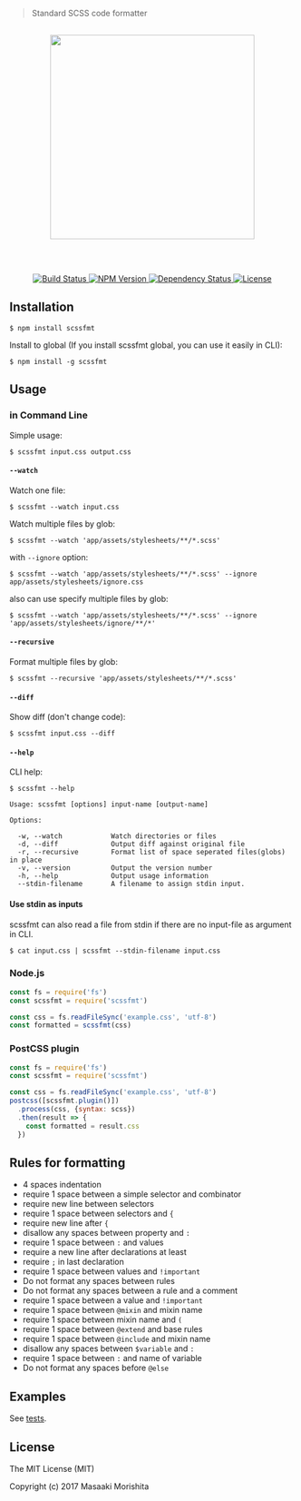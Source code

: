 > Standard SCSS code formatter

<div align="center" style="margin:30px 0">
  <a href="https://github.com/morishitter/scssfmt">
    <img width=360px src="http://scssfmt.com/logo.svg">
  </a>
</div>
<br>

<p align="center">
  <a href="https://travis-ci.org/morishitter/scssfmt">
    <img src="https://camo.githubusercontent.com/e688e140da51d197ac1230acf711eb12f85f70be/68747470733a2f2f7472617669732d63692e6f72672f6d6f7269736869747465722f73637373666d742e737667" alt="Build Status" data-canonical-src="https://travis-ci.org/morishitter/scssfmt.svg" style="max-width:100%;">
  </a>
  <a href="https://www.npmjs.com/package/scssfmt">
    <img src="https://img.shields.io/npm/v/scssfmt.svg?style=flat-square" alt="NPM Version">
  </a>
  <a href="https://david-dm.org/morishitter/scssfmt">
    <img src="https://david-dm.org/morishitter/scssfmt.svg"
        alt="Dependency Status">
  </a>
  <a href="https://opensource.org/licenses/MIT">
    <img src="https://img.shields.io/badge/license-MIT-444444.svg?style=flat-square"
        alt="License">
  </a>
</p>

## Installation

```
$ npm install scssfmt
```

Install to global (If you install scssfmt global, you can use it easily in CLI):

```
$ npm install -g scssfmt
```

## Usage

### in Command Line

Simple usage:

```
$ scssfmt input.css output.css
```

#### `--watch`

Watch one file:

```
$ scssfmt --watch input.css
```

Watch multiple files by glob:

```
$ scssfmt --watch 'app/assets/stylesheets/**/*.scss'
```

with `--ignore` option:

```
$ scssfmt --watch 'app/assets/stylesheets/**/*.scss' --ignore app/assets/stylesheets/ignore.css
```

also can use specify multiple files by glob:

```
$ scssfmt --watch 'app/assets/stylesheets/**/*.scss' --ignore 'app/assets/stylesheets/ignore/**/*'
```

#### `--recursive`

Format multiple files by glob:

```
$ scssfmt --recursive 'app/assets/stylesheets/**/*.scss'
```

#### `--diff`

Show diff (don't change code):

```
$ scssfmt input.css --diff
```

#### `--help`

CLI help:

```
$ scssfmt --help
```

```
Usage: scssfmt [options] input-name [output-name]

Options:

  -w, --watch            Watch directories or files
  -d, --diff             Output diff against original file
  -r, --recursive        Format list of space seperated files(globs) in place
  -v, --version          Output the version number
  -h, --help             Output usage information
  --stdin-filename       A filename to assign stdin input.
```

#### Use stdin as inputs

scssfmt can also read a file from stdin if there are no input-file as argument in CLI.

```
$ cat input.css | scssfmt --stdin-filename input.css
```

### Node.js

```js
const fs = require('fs')
const scssfmt = require('scssfmt')

const css = fs.readFileSync('example.css', 'utf-8')
const formatted = scssfmt(css)
```

### PostCSS plugin

```js
const fs = require('fs')
const scssfmt = require('scssfmt')

const css = fs.readFileSync('example.css', 'utf-8')
postcss([scssfmt.plugin()])
  .process(css, {syntax: scss})
  .then(result => {
    const formatted = result.css
  })
```

## Rules for formatting

- 4 spaces indentation
- require 1 space between a simple selector and combinator
- require new line between selectors
- require 1 space between selectors and `{`
- require new line after `{`
- disallow any spaces between property and `:`
- require 1 space between `:` and values
- require a new line after declarations at least
- require `;` in last declaration
- require 1 space between values and `!important`
- Do not format any spaces between rules
- Do not format any spaces between a rule and a comment
- require 1 space between a value and `!important`
- require 1 space between `@mixin` and mixin name
- require 1 space between mixin name and `(`
- require 1 space between `@extend` and base rules
- require 1 space between `@include` and mixin name
- disallow any spaces between `$variable` and `:`
- require 1 space between `:` and name of variable
- Do not format any spaces before `@else`

## Examples

See [tests](https://github.com/morishitter/scssfmt/tree/master/test/fixtures).

## License

The MIT License (MIT)

Copyright (c) 2017 Masaaki Morishita
